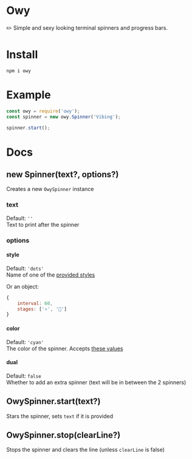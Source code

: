 # Owy
✏️ Simple and sexy looking terminal spinners and progress bars.

# Install
`npm i owy`

# Example
```js
const owy = require('owy');
const spinner = new owy.Spinner('Vibing');

spinner.start();
```

# Docs
## new Spinner(text?, options?)
Creates a new `OwySpinner` instance  
### text
Default: `''`  
Text to print after the spinner
### options 
#### style
Default: `'dots'`  
Name of one of the [provided styles](lib/styles.js)  

Or an object:
```js
{
    interval: 60,
    stages: ['⭐', '🌟']
}
```
#### color
Default: `'cyan'`  
The color of the spinner. Accepts [these values](https://www.npmjs.com/package/ansiplace#colors)
#### dual
Default: `false`  
Whether to add an extra spinner (text will be in between the 2 spinners)
## OwySpinner.start(text?)
Stars the spinner, sets `text` if it is provided
## OwySpinner.stop(clearLine?)
Stops the spinner and clears the line (unless `clearLine` is false)